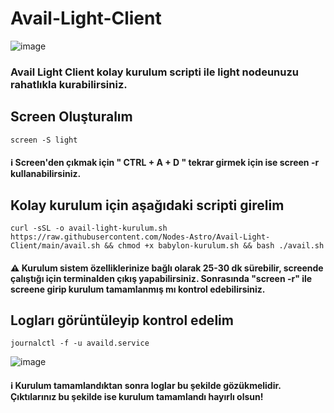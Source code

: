# Avail-Light-Client

![image](https://github.com/Nodes-Astro/Avail-Light-Client/assets/105454859/3b486833-e898-4e68-8570-06c84f0de701)

### Avail Light Client kolay kurulum scripti ile light nodeunuzu rahatlıkla kurabilirsiniz.

## Screen Oluşturalım

```
screen -S light
```
#### ℹ️ Screen'den çıkmak için " CTRL + A + D " tekrar girmek için ise screen -r kullanabilirsiniz.

## Kolay kurulum için aşağıdaki scripti girelim

```
curl -sSL -o avail-light-kurulum.sh https://raw.githubusercontent.com/Nodes-Astro/Avail-Light-Client/main/avail.sh && chmod +x babylon-kurulum.sh && bash ./avail.sh
```

#### ⚠️ Kurulum sistem özelliklerinize bağlı olarak 25-30 dk sürebilir, screende çalıştığı için terminalden çıkış yapabilirsiniz. Sonrasında "screen -r" ile screene girip  kurulum tamamlanmış mı kontrol edebilirsiniz.
## Logları görüntüleyip kontrol edelim

```
journalctl -f -u availd.service
```

![image](https://github.com/Nodes-Astro/Avail-Light-Client/assets/105454859/a3bddf2c-fb60-48a4-ad57-e162f87a10fd)


#### ℹ️ Kurulum tamamlandıktan sonra loglar bu şekilde gözükmelidir. Çıktılarınız bu şekilde ise kurulum tamamlandı hayırlı olsun!



